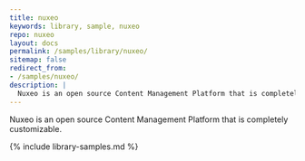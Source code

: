 ```yaml
---
title: nuxeo
keywords: library, sample, nuxeo
repo: nuxeo
layout: docs
permalink: /samples/library/nuxeo/
sitemap: false
redirect_from:
- /samples/nuxeo/
description: |
  Nuxeo is an open source Content Management Platform that is completely customizable.
---
```


Nuxeo is an open source Content Management Platform that is completely customizable.


{% include library-samples.md %}
